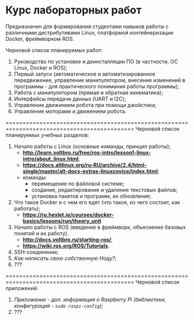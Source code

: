 # Курс лабораторных работ
Предназначен для формирования студентами навыков работы с различными дистрибутивами Linux, платформой контейнеризации Docker, фреймворком ROS.

Черновой список планируемых работ:
1. Руководство по установке и деинсталляции ПО (в частности, ОС Linux, Docker и ROS);
2. Первый запуск (автоматическое и автоматизированное передвижение, управление манипулятором, внесение изменений в программы - для практического понимания работы программы);
3. Работа с манипулятором (прямая и обратная кинематика);
4. Интерфейсы передачи данных (UART и I2C);
5. Управление движинием робота при помощи джойстика;
6. Управление моторами и движением робота.

============================================================================================
Черновой список планируемых учебных разделов:
1. Начало работы с Linux (основные команды, принцип работы);
    - __http://learn.voltbro.ru/free/ros-intro/lesson1-linux-intro/about_linux.html__;
    - __https://docs.altlinux.org/ru-RU/archive/2.4/html-single/master/alt-docs-extras-linuxcovice/index.html__;
    - команды:
        * перемещение по файловой системе;
        * создание, редактирование и удаление текстовых файлов;
        * установка пакетов и программ, их обновление;
2. Что такое Docker и с чем его едят (что такое, из чего состоит, как работать);
    - __https://ru.hexlet.io/courses/docker-basics/lessons/run/theory_unit__
3. Начало работы с ROS (введение в фреймворк, объеснение базовых понятий и их работу).
    - __http://docs.voltbro.ru/starting-ros/__;
    - __https://wiki.ros.org/ROS/Tutorials__.
4. SSH-соединение;
5. *Как написать свою собственную Ноду?*;
6. ???

============================================================================================
Черновой список приложений:
1. *Приложение - доп. информация о Raspberry Pi (библиотеки, конфигурация - ```sudo raspi-config```)*;
2. ???
